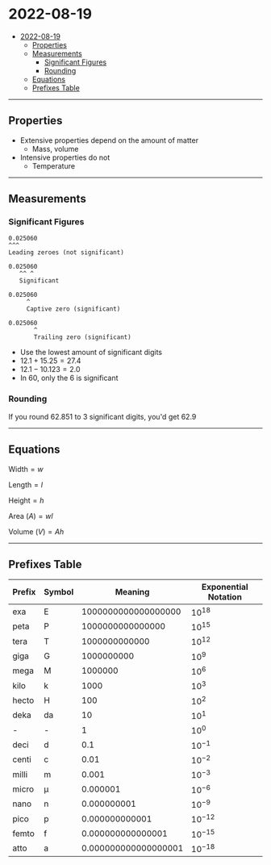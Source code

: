 # 2022-08-19

- [2022-08-19](#2022-08-19)
  - [Properties](#properties)
  - [Measurements](#measurements)
    - [Significant Figures](#significant-figures)
    - [Rounding](#rounding)
  - [Equations](#equations)
  - [Prefixes Table](#prefixes-table)

---

## Properties

- Extensive properties depend on the amount of matter
  - Mass, volume
- Intensive properties do not
  - Temperature

---

## Measurements

### Significant Figures

```text
0.025060
^^^
Leading zeroes (not significant)

0.025060
   ^^ ^
   Significant

0.025060
     ^
     Captive zero (significant)

0.025060
       ^
       Trailing zero (significant)
```

- Use the lowest amount of significant digits
- $12.1 + 15.25 = 27.4$
- $12.1 - 10.123 = 2.0$
- In $60$, only the 6 is significant

### Rounding

If you round $62.851$ to 3 significant digits, you'd get $62.9$

---

## Equations

$\text{Width} = w$

$\text{Length} = l$

$\text{Height} = h$

$\text{Area}\ (A) = wl$

$\text{Volume}\ (V) = Ah$

---

## Prefixes Table

| Prefix | Symbol | Meaning                | Exponential Notation |
| ------ | ------ | ---------------------- | -------------------- |
| exa    | E      | $1000000000000000000$  | $10^{18}$            |
| peta   | P      | $1000000000000000$     | $10^{15}$            |
| tera   | T      | $1000000000000$        | $10^{12}$            |
| giga   | G      | $1000000000$           | $10^{9}$             |
| mega   | M      | $1000000$              | $10^{6}$             |
| kilo   | k      | $1000$                 | $10^{3}$             |
| hecto  | H      | $100$                  | $10^{2}$             |
| deka   | da     | $10$                   | $10^{1}$             |
| -      | -      | $1$                    | $10^{0}$             |
| deci   | d      | $0.1$                  | $10^{-1}$            |
| centi  | c      | $0.01$                 | $10^{-2}$            |
| milli  | m      | $0.001$                | $10^{-3}$            |
| micro  | µ      | $0.000001$             | $10^{-6}$            |
| nano   | n      | $0.000000001$          | $10^{-9}$            |
| pico   | p      | $0.000000000001$       | $10^{-12}$           |
| femto  | f      | $0.000000000000001$    | $10^{-15}$           |
| atto   | a      | $0.000000000000000001$ | $10^{-18}$           |

